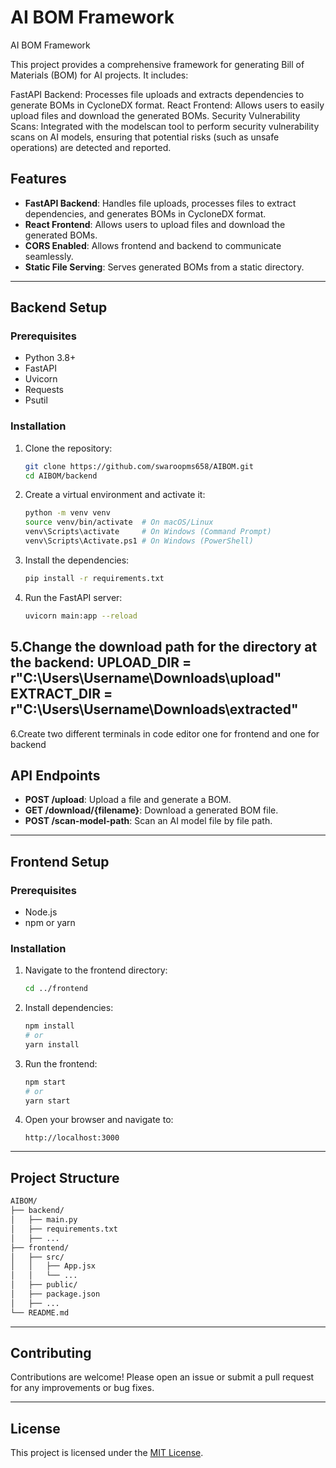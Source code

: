 # AI BOM Framework

AI BOM Framework

This project provides a comprehensive framework for generating Bill of Materials (BOM) for AI projects. It includes:

FastAPI Backend:
Processes file uploads and extracts dependencies to generate BOMs in CycloneDX format.
React Frontend:
Allows users to easily upload files and download the generated BOMs.
Security Vulnerability Scans:
Integrated with the modelscan tool to perform security vulnerability scans on AI models, ensuring that potential risks (such as unsafe operations) are detected and reported.

## Features

- **FastAPI Backend**: Handles file uploads, processes files to extract dependencies, and generates BOMs in CycloneDX format.
- **React Frontend**: Allows users to upload files and download the generated BOMs.
- **CORS Enabled**: Allows frontend and backend to communicate seamlessly.
- **Static File Serving**: Serves generated BOMs from a static directory.

---

## Backend Setup

### Prerequisites

- Python 3.8+
- FastAPI
- Uvicorn
- Requests
- Psutil

### Installation

1. Clone the repository:
   ```bash
   git clone https://github.com/swaroopms658/AIBOM.git
   cd AIBOM/backend
   ```

2. Create a virtual environment and activate it:
   ```bash
   python -m venv venv
   source venv/bin/activate  # On macOS/Linux
   venv\Scripts\activate     # On Windows (Command Prompt)
   venv\Scripts\Activate.ps1 # On Windows (PowerShell)
   ```

3. Install the dependencies:
   ```bash
   pip install -r requirements.txt
   ```

4. Run the FastAPI server:
   ```bash
   uvicorn main:app --reload
   ```
5.Change the download path for the directory at the backend:
UPLOAD_DIR = r"C:\Users\Username\Downloads\upload"
EXTRACT_DIR = r"C:\Users\Username\Downloads\extracted"
---
6.Create two different terminals in code editor one for frontend and one for backend

## API Endpoints

- **POST /upload**: Upload a file and generate a BOM.
- **GET /download/{filename}**: Download a generated BOM file.
- **POST /scan-model-path**: Scan an AI model file by file path.

---

## Frontend Setup

### Prerequisites

- Node.js
- npm or yarn

### Installation

1. Navigate to the frontend directory:
   ```bash
   cd ../frontend
   ```

2. Install dependencies:
   ```bash
   npm install
   # or
   yarn install
   ```

3. Run the frontend:
   ```bash
   npm start
   # or
   yarn start
   ```

4. Open your browser and navigate to:
   ```
   http://localhost:3000
   ```

---

## Project Structure

```md
AIBOM/
├── backend/
│   ├── main.py
│   ├── requirements.txt
│   ├── ...
├── frontend/
│   ├── src/
│   │   ├── App.jsx
│   │   └── ...
│   ├── public/
│   ├── package.json
│   ├── ...
└── README.md
```

---

## Contributing

Contributions are welcome! Please open an issue or submit a pull request for any improvements or bug fixes.

---

## License

This project is licensed under the [MIT License](LICENSE).
